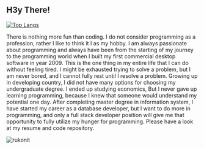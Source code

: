 ## H3y There!
[![Top Langs](https://github-readme-stats.vercel.app/api/top-langs/?username=rukonit&&hide=python&langs_count=8)](https://github.com/rukonit/github-readme-stats)


There is nothing more fun than coding. I do not consider programming as a profession, rather I like to think it I as my hobby. I am always passionate about programming and always have been from the starting of my journey to the programming world when I built my first commercial desktop software in year 2009. This is the one thing in my entire life that I can do without feeling tired. I might be exhausted trying to solve a problem, but I am never bored, and I cannot fully rest until I resolve a problem. Growing up in developing country, I did not have many options for choosing my undergraduate degree. I ended up studying economics, But I never gave up learning programming, because I knew that someone would understand my potential one day. After completing master degree in information system, I have started my career as a database developer, but I want to do more in programming, and only a full stack developer position will give me that opportunity to fully utilize my hunger for programming.  Please have a look at my resume and code repository.

<img src="https://github-readme-stats.vercel.app/api?username=rukonit&show_icons=true&theme=gotham" alt="rukonit" />

